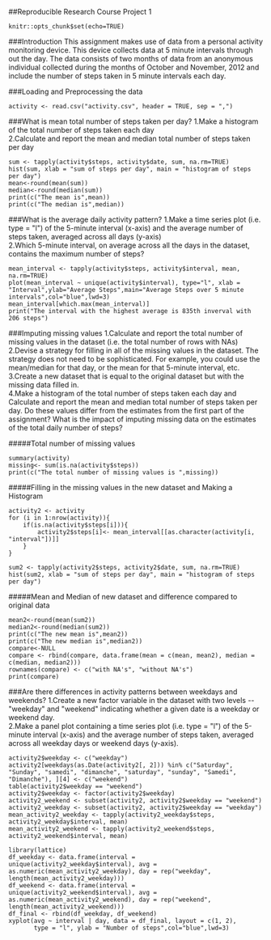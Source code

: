 



##Reproducible Research Course Project 1
```{r setup, include=FALSE}
knitr::opts_chunk$set(echo=TRUE)
```

###Introduction
This assignment makes use of data from a personal activity monitoring device. This device collects data at 5 minute intervals through out the day. The data consists of two months of data from an anonymous individual collected during the months of October and November, 2012 and include the number of steps taken in 5 minute intervals each day.

###Loading and Preprocessing the data
```{r}
activity <- read.csv("activity.csv", header = TRUE, sep = ",")
```

###What is mean total number of steps taken per day?
1.Make a histogram of the total number of steps taken each day  
2.Calculate and report the mean and median total number of steps taken per day
```{r}
sum <- tapply(activity$steps, activity$date, sum, na.rm=TRUE)
hist(sum, xlab = "sum of steps per day", main = "histogram of steps per day")
mean<-round(mean(sum))
median<-round(median(sum))
print(c("The mean is",mean))
print(c("The median is",median))
```

###What is the average daily activity pattern?
1.Make a time series plot (i.e. type = "l") of the 5-minute interval (x-axis) and the average number of steps taken, averaged across all days (y-axis)  
2.Which 5-minute interval, on average across all the days in the dataset, contains the maximum number of steps?
```{r}
mean_interval <- tapply(activity$steps, activity$interval, mean, na.rm=TRUE)
plot(mean_interval ~ unique(activity$interval), type="l", xlab = "Interval",ylab="Average Steps",main="Average Steps over 5 minute intervals",col="blue",lwd=3)
mean_interval[which.max(mean_interval)]
print("The interval with the highest average is 835th inverval with 206 steps")
```

###Imputing missing values
1.Calculate and report the total number of missing values in the dataset (i.e. the total number of rows with NAs)  
2.Devise a strategy for filling in all of the missing values in the dataset. The strategy does not need to be sophisticated. For example, you could use the mean/median for that day, or the mean for that 5-minute interval, etc.  
3.Create a new dataset that is equal to the original dataset but with the missing data filled in.  
4.Make a histogram of the total number of steps taken each day and Calculate and report the mean and median total number of steps taken per day. Do these values differ from the estimates from the first part of the assignment? What is the impact of imputing missing data on the estimates of the total daily number of steps?  

#####Total number of missing values
```{r}
summary(activity)
missing<- sum(is.na(activity$steps))
print(c("The total number of missing values is ",missing))
```

#####Filling in the missing values in the new dataset and Making a Histogram
```{r}
activity2 <- activity 
for (i in 1:nrow(activity)){
    if(is.na(activity$steps[i])){
        activity2$steps[i]<- mean_interval[[as.character(activity[i, "interval"])]]
    }
}

sum2 <- tapply(activity2$steps, activity2$date, sum, na.rm=TRUE)
hist(sum2, xlab = "sum of steps per day", main = "histogram of steps per day")
```

#####Mean and Median of new dataset and difference compared to original data
```{r}
mean2<-round(mean(sum2))
median2<-round(median(sum2))
print(c("The new mean is",mean2))
print(c("The new median is",median2))
compare<-NULL
compare <- rbind(compare, data.frame(mean = c(mean, mean2), median = c(median, median2)))
rownames(compare) <- c("with NA's", "without NA's")
print(compare)
```

###Are there differences in activity patterns between weekdays and weekends?
1.Create a new factor variable in the dataset with two levels -- "weekday" and "weekend" indicating whether a given date is a weekday or weekend day.  
2.Make a panel plot containing a time series plot (i.e. type = "l") of the 5-minute interval (x-axis) and the average number of steps taken, averaged across all weekday days or weekend days (y-axis).  

```{r}
activity2$weekday <- c("weekday")
activity2[weekdays(as.Date(activity2[, 2])) %in% c("Saturday", "Sunday", "samedi", "dimanche", "saturday", "sunday", "Samedi", "Dimanche"), ][4] <- c("weekend")
table(activity2$weekday == "weekend")
activity2$weekday <- factor(activity2$weekday)
activity2_weekend <- subset(activity2, activity2$weekday == "weekend")
activity2_weekday <- subset(activity2, activity2$weekday == "weekday")
mean_activity2_weekday <- tapply(activity2_weekday$steps, activity2_weekday$interval, mean)
mean_activity2_weekend <- tapply(activity2_weekend$steps, activity2_weekend$interval, mean)
```

```{r}
library(lattice)
df_weekday <- data.frame(interval = unique(activity2_weekday$interval), avg = as.numeric(mean_activity2_weekday), day = rep("weekday", length(mean_activity2_weekday)))
df_weekend <- data.frame(interval = unique(activity2_weekend$interval), avg = as.numeric(mean_activity2_weekend), day = rep("weekend", length(mean_activity2_weekend)))
df_final <- rbind(df_weekday, df_weekend)
xyplot(avg ~ interval | day, data = df_final, layout = c(1, 2), 
       type = "l", ylab = "Number of steps",col="blue",lwd=3)
```

